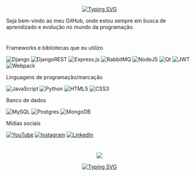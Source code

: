 <div align="center">

[![Typing SVG](https://readme-typing-svg.demolab.com?font=Ubuntu+Mono&duration=2000&pause=3000&color=C8C5F776&center=true&random=false&width=435&lines=Fala+Player,+tranquilo%3F)](https://git.io/typing-svg)

<div>

<div align="left">
  
Seja bem-vindo ao meu GitHub, onde estou sempre em busca de aprendizado e evolução no mundo da programação.

<div>
  
#

<div align="left">

Frameworks e bibliotecas que eu utilizo

![Django](https://img.shields.io/badge/django-%23092E20.svg?style=for-the-badge&logo=django&logoColor=white) ![DjangoREST](https://img.shields.io/badge/DJANGO-REST-ff1709?style=for-the-badge&logo=django&logoColor=white&color=ff1709&labelColor=gray) ![Express.js](https://img.shields.io/badge/express.js-%23404d59.svg?style=for-the-badge&logo=express&logoColor=%2361DAFB) ![RabbitMQ](https://img.shields.io/badge/Rabbitmq-FF6600?style=for-the-badge&logo=rabbitmq&logoColor=white) ![NodeJS](https://img.shields.io/badge/node.js-6DA55F?style=for-the-badge&logo=node.js&logoColor=white) ![Qt](https://img.shields.io/badge/Qt-%23217346.svg?style=for-the-badge&logo=Qt&logoColor=white) ![JWT](https://img.shields.io/badge/JWT-black?style=for-the-badge&logo=JSON%20web%20tokens) ![Webpack](https://img.shields.io/badge/webpack-%238DD6F9.svg?style=for-the-badge&logo=webpack&logoColor=black)

Linguagens de programação/marcação

![JavaScript](https://img.shields.io/badge/javascript-%23323330.svg?style=for-the-badge&logo=javascript&logoColor=%23F7DF1E) ![Python](https://img.shields.io/badge/python-3670A0?style=for-the-badge&logo=python&logoColor=ffdd54) ![HTML5](https://img.shields.io/badge/html5-%23E34F26.svg?style=for-the-badge&logo=html5&logoColor=white) ![CSS3](https://img.shields.io/badge/css3-%231572B6.svg?style=for-the-badge&logo=css3&logoColor=white)

Banco de dados

![MySQL](https://img.shields.io/badge/mysql-%2300f.svg?style=for-the-badge&logo=mysql&logoColor=white)
![Postgres](https://img.shields.io/badge/postgres-%23316192.svg?style=for-the-badge&logo=postgresql&logoColor=white) ![MongoDB](https://img.shields.io/badge/MongoDB-%234ea94b.svg?style=for-the-badge&logo=mongodb&logoColor=white) 

Mídias sociais

[![YouTube](https://img.shields.io/badge/YouTube-%23FF0000.svg?style=for-the-badge&logo=YouTube&logoColor=white)](https://www.youtube.com/@Jon-Prog)
[![Instagram](https://img.shields.io/badge/Instagram-%23E4405F.svg?style=for-the-badge&logo=Instagram&logoColor=white)](https://www.instagram.com/jon_prog)
[![LinkedIn](https://img.shields.io/badge/linkedin-%230077B5.svg?style=for-the-badge&logo=linkedin&logoColor=white)](https://www.linkedin.com/in/jonas-henrique-dev/)

<div>

#

<div align="center">

![](http://github-profile-summary-cards.vercel.app/api/cards/profile-details?username=JonProg&theme=nord_dark)

<div>

<div align="center">

[![Typing SVG](https://readme-typing-svg.demolab.com?font=Ubuntu+Mono&pause=4000&color=C8C5F7&center=true&random=false&width=435&lines=JonProg)](https://git.io/typing-svg)

<div>

